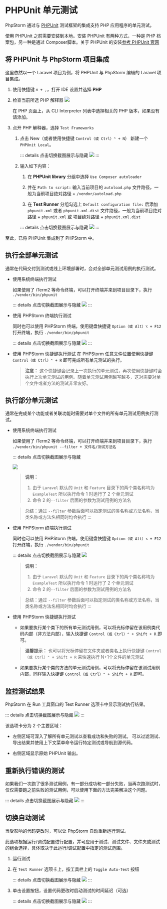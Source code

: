 # PHPUnit 单元测试

PhpStorm 通过与 [PHPUnit](https://phpunit.de/) 测试框架的集成支持 PHP 应用程序的单元测试。

使用 PHPUnit 之前需要安装到本地。安装 PHPUnit 有两种方式，一种是 PHP 档案包，另一种是通过 Composer脚本。关于 PHPUnit 的安装[参考 PHPUnit 官网](https://phpunit.de/getting-started/phpunit-9.html)

## 将 PHPUnit 与 PhpStorm 项目集成

这里依然以一个 Laravel 项目为例，将 PHPUnit 与 PhpStorm 编辑的 Laravel 项目集成。

1. 使用快捷键 `⌘ + ,`，打开 IDE 设置并选择 **PHP**
2. 检查当前所选 PHP 解释器
    ![](./images/testing-laravel-using-phpunit/select-php-cli-interpreter.png)

    在 PHP 页面上，从 CLI Interpreter 列表中选择相关的 PHP 版本，如果没有请添加。

3. 点开 PHP 解释器，选择 `Test Frameworks`

    1. 点击 New（或者使用快捷键 `Control（或 Ctrl）⌃ + N`） 新建一个 `PHPUnit Local`。

        ::: details 点击切换截图展示与隐藏
        ![](./images/testing-laravel-using-phpunit/new-phpunit-local-dialog.png)
        :::

    2. 输入如下内容：

        1. 在 **PHPUnit library** 分组中选择 `Use Composer autoloader`

        2. 并在 `Path to script:` 输入当前项目的 `autoload.php` 文件路径，一般为当前项目绝对路径 + `/vendor/autoload.php`

        3. 在 **Test Runner** 分组勾选上 `Default configuration file:` 后添加 `phpunit.xml` 或者 `phpunit.xml.dist` 文件路径，一般为当前项目绝对路径 + `phpunit.xml` 或 项目绝对路径 + `phpunit.xml.dist`

        ::: details 点击切换截图展示与隐藏
        ![](./images/testing-laravel-using-phpunit/config-phpunit-local-setting.png)
        :::

至此，已将 PHPUnit 集成到了 PHPStorm 中。

## 执行全部单元测试

通常在代码交付到测试或线上环境部署时，会对全部单元测试用例的执行测试。

- 使用系统终端执行测试

    如果使用了 iTerm2 等命令终端，可以打开终端并来到项目目录下，执行 `./vendor/bin/phpunit`

    ::: details 点击切换截图展示与隐藏
    ![](./images/testing-laravel-using-phpunit/run-phpunit-using-iterm2-terminal.png)
    :::

- 使用 PHPStorm 终端执行测试

    同时也可以使用 PHPStorm 终端，使用键盘快捷键 `Option（或 Alt）⌥ + F12` 打开终端，执行 `./vendor/bin/phpunit`

    ::: details 点击切换截图展示与隐藏
    ![](./images/testing-laravel-using-phpunit/run-phpunit-using-phpstorm-terminal.png)
    :::

- 使用 PHPStorm 快捷键执行测试
    在 PHPStorm 任意文件位置使用快捷键 `Control（或 Ctrl）⌃ + R` 即可完成所有单元测试的执行。
    > **注意：** 这个快捷键会记录上一次执行的单元测试，再次使用快捷键时会执行上次单元测试的用例。随着单元测试用例越写越多，这对需要对单个文件或者方法的测试非常友好。

## 执行部分单元测试

通常在完成某个功能或者关联功能时需要对单个文件的所有单元测试用例执行测试。

- 使用系统终端执行测试

    如果使用了 iTerm2 等命令终端，可以打开终端并来到项目目录下，执行 `./vendor/bin/phpunit --filter + 文件名/测试方法名`

    ::: details 点击切换截图展示与隐藏

    ![](./images/testing-laravel-using-phpunit/run-phpunit-filter-classname-and-method-using-iterm2-terminal.png)

    > **说明：**
    > 1. 由于 `Laravel` 默认的 `Unit` 和 `Feature` 目录下的两个类名称均为 `ExampleTest` 所以执行命令 1 时运行了 2 个单元测试
    > 2. 命令 2 的`--filter` 后面的参数为测试用例的方法名

    > 总结：通过 `--filter` 参数后面可以指定测试的类名称或方法名称，当类名称或方法名相同时均会执行
    :::

- 使用 PHPStorm 终端执行测试

    同时也可以使用 PHPStorm 终端，使用键盘快捷键 `Option（或 Alt）⌥ + F12` 打开终端，执行 `./vendor/bin/phpunit`

    ::: details 点击切换截图展示与隐藏
    ![](./images/testing-laravel-using-phpunit/run-phpunit-filter-classname-and-method-using-phpstorm-terminal.png)

    > **说明：**
    > 1. 由于 `Laravel` 默认的 `Unit` 和 `Feature` 目录下的两个类名称均为 `ExampleTest` 所以执行命令 1 时运行了 2 个单元测试
    > 2. 命令 2 的`--filter` 后面的参数为测试用例的方法名

    > 总结：通过 `--filter` 参数后面可以指定测试的类名称或方法名称，当类名称或方法名相同时均会执行
    :::

- 使用 PHPStorm 快捷键执行测试

    - 如果要执行某个类下的所有单元测试用例，可以将光标停留在该用例类代码内部（非方法内部），输入快捷键 `Control（或 Ctrl）⌃ + Shift + R` 即可。
    > **温馨提示：** 也可以将光标停留在文件夹或者类名上执行快捷键 `Control（或 Ctrl）⌃ + Shift + R` 来快速执行 N+1个文件的单元测试

    - 如果要执行某个类的方法的单元测试用例，可以将光标停留在该测试用例内部，同样输入快捷键 `Control（或 Ctrl）⌃ + Shift + R` 即可。

## 监控测试结果

PhpStorm 在 Run 工具窗口的 Test Runner 选项卡中显示测试执行结果。

::: details 点击切换截图展示与隐藏
![](./images/testing-laravel-using-phpunit/monitor-test-results.png)
:::

该选项卡分为 2 个主要区域：

- 左侧区域可深入了解所有单元测试以查看成功和失败的测试。 可以过滤测试、导出结果并使用上下文菜单命令运行特定测试或导航到源代码。

- 右侧区域显示原始 PHPUnit 输出。

## 重新执行错误的测试

如果我们一次跑了很多测试用例，有一部分成功和一部分失败，当再次跑测试时，仅仅需要跑之前失败的测试用例，可以使用下面的方法完美解决这个问题。

::: details 点击切换截图展示与隐藏
![](./images/testing-laravel-using-phpunit/rerun-failed-tests.png)
:::

## 切换自动测试

当受影响的代码更改时，可以让 PhpStorm 自动重新运行测试。

此选项根据运行/调试配置进行配置，并可应用于测试、测试文件、文件夹或测试的组合选择，具体取决于此运行/调试配置中指定的测试范围。

1. 运行测试

2. 在 `Test Runner` 选项卡上，按工具栏上的 `Toggle Auto-Test` 按钮

    ::: details 点击切换截图展示与隐藏
    ![](./images/testing-laravel-using-phpunit/ps_phpunit_enable-auto-test.png)
    :::

3. 单击设置按钮，设置代码更改时启动测试的时间延迟（可选）

    ::: details 点击切换截图展示与隐藏
    ![](./images/testing-laravel-using-phpunit/ps_phpunit_set-auto-test-delay.png)
    :::
